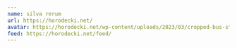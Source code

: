 ```yaml
---
name: silva rerum
url: https://horodecki.net/
avatar: https://horodecki.net/wp-content/uploads/2023/03/cropped-bus-stop_square-150x150.jpg
feed: https://horodecki.net/feed/
---
```

